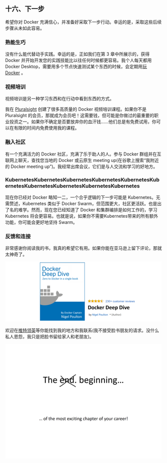## 十六、下一步

希望你对 Docker 充满信心，并准备好采取下一步行动。幸运的是，采取这些后续步骤从未如此容易。

### 熟能生巧

没有什么能代替动手实践。幸运的是，正如我们在第 3 章中所展示的，获得 Docker 并开始开发您的实践技能比以往任何时候都更容易。我个人每天都用 Docker Desktop，需要用多个节点快速测试某个东西的时候，会定期用[玩 Docker](https://play-with-docker.com/) 。

### 视频培训

视频培训是另一种学习东西和在行动中看到东西的方式。

我在 [Pluralsight](http://app.pluralsight.com/author/nigel-poulton) 创建了很多高质量的 Docker 视频培训课程。如果你不是 Pluralsight 的会员，那就成为会员吧！这需要钱，但可能是你做过的最重要的职业投资之一。如果你不确定是否要放弃你的血汗钱……他们总是有免费试用，你可以在有限的时间内免费使用我的课程。

### 融入社区

有一个充满活力的 Docker 社区，充满了乐于助人的人。参与 Docker 群组并在互联网上聊天，查找您当地的 Docker 或云原生 meeting up(在谷歌上搜索“我附近的 Docker meeting up”)。我经常出席会议，它们是与人交流和学习的好地方。

### KubernetesKubernetesKubernetesKubernetesKubernetesKubernetesKubernetesKubernetesKubernetesKubernetes

现在你已经对 Docker 略知一二，一个合乎逻辑的下一步可能是 Kubernetes。无需赘述，Kubernetes 类似于 Docker Swarm，但范围更大，社区更活跃。也是出了名的难学。然而，现在您已经知道了 Docker 和集群编排是如何工作的，学习 Kubernetes 将会更容易。也就是说，如果你不需要Kubernetes带来的所有额外功能，你可能会更好地坚持 Swarm。

### 反馈和连接

非常感谢你阅读我的书，我真的希望它有用。如果你能在亚马逊上留下评论，那就太神奇了。

![](img/figure0-3.png)





欢迎在[推特](https://twitter.com/nigelpoulton)[领英](https://www.linkedin.com/in/nigelpoulton/)等你能找到我的地方和我联系(我不接受脸书朋友的请求。没什么私人恩怨，我只是把脸书留给家人和老朋友)。

![](img/figureac-4.png)



